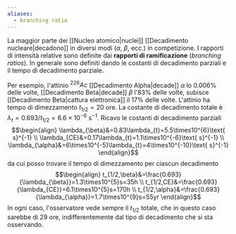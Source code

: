 ```yaml
---
aliases:
  - branching ratio
---
```

La maggior parte dei [[Nucleo atomico|nuclei]] [[Decadimento nucleare|decadono]] in diversi modi ($\alpha$, $\beta$, ecc.) in competizione. I rapporti di intensità relative sono definite dai **rapporti di ramificazione** (*branching ratios*). In generale sono definiti dando le costanti di decadimento parziali e il tempo di decadimento parziale.

Per esempio, l'attinio $^{226}Ac$ [[Decadimento Alpha|decade]] $\alpha$ lo 0.006% delle volte, [[Decadimento Beta|decade]] $\beta$ l'83% delle volte, subisce [[Decadimento Beta|cattura elettronica]] il 17% delle volte. L'attinio ha tempo di dimezzamento $t_{1/2}=20$ ore. La costante di decadimento totale è $\lambda_{t}=0.693/t_{1/2}=6.6\times10^{-6}\text{ s}^{-1}$. Ricavo le costanti di decadimento parziali
$$\begin{align}
\lambda_{\beta}&=0.83\lambda_{t}=5.5\times10^{6}\text{ s}^{-1} \\
\lambda_{CE}&=0.17\lambda_{t}=1.1\times10^{-6}\text{ s}^{-1} \\
\lambda_{\alpha}&=6\times10^{-5}\lambda_{t}=4\times10^{-10}\text{ s}^{-1}
\end{align}$$
da cui posso trovare il tempo di dimezzamento per ciascun decadimento
$$\begin{align}
t_{1/2,\beta}&=\frac{0.693}{\lambda_{\beta}}=1.3\times10^{5}s=35h \\
t_{1/2,CE}&=\frac{0.693}{\lambda_{CE}}=6.1\times10^{5}s=170h \\
t_{1/2,\alpha}&=\frac{0.693}{\lambda_{\alpha}}=1.7\times10^{9}s=55yr
\end{align}$$
In ogni caso, l'osservatore vede sempre il $t_{1/2}$ totale, che in questo caso sarebbe di 29 ore, indifferentemente dal tipo di decadimento che si sta osservando.